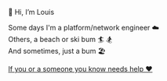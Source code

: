 👋 Hi, I’m Louis

Some days I'm a platform/network engineer ☁️ \
Others, a beach or ski bum 🏄 🏂 \
And sometimes, just a bum 🏖️

[If you or a someone you know needs help ❤](https://twloha.com/find-help)

<!---
louislef299/louislef299 is a ✨ special ✨ repository because its `README.md` (this file) appears on your GitHub profile.
You can click the Preview link to take a look at your changes.
--->
